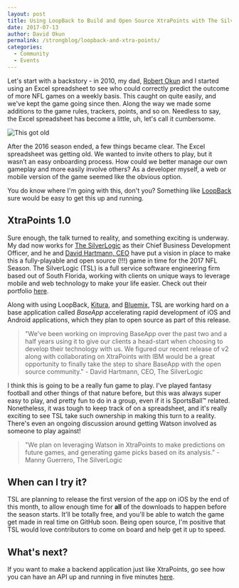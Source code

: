 ```yaml
---
layout: post
title: Using LoopBack to Build and Open Source XtraPoints with The SilverLogic
date: 2017-07-13
author: David Okun
permalink: /strongblog/loopback-and-xtra-points/
categories:
  - Community
  - Events
---
```


Let's start with a backstory - in 2010, my dad, [Robert Okun](https://www.linkedin.com/in/robertokun/) and I started using an Excel spreadsheet to see who could correctly predict the outcome of more NFL games on a weekly basis. This caught on quite easily, and we've kept the game going since then. Along the way we made  some additions to the game rules, trackers, points, and so on. Needless to say, the Excel spreadsheet has become a little, uh, let's call it cumbersome.

![This got old](http://imgur.com/a/yEs0J "How to play our game")

After the 2016 season ended, a few things became clear. The Excel spreadsheet was getting old. We wanted to invite others to play, but it wasn’t an easy onboarding process. How could we better manage our own gameplay and more easily involve others? As a developer myself, a web or mobile version of the game seemed like the obvious option.

You do know where I'm going with this, don't you? Something like [LoopBack](https://loopback.io) sure would be easy to get this up and running.

## XtraPoints 1.0

Sure enough, the talk turned to reality, and something exciting is underway. My dad now works for [The SilverLogic](https://tsl.io) as their Chief Business Development Officer, and he and [David Hartmann, CEO](https://www.linkedin.com/in/hartmanndavid/) have put a vision in place to make this a fully-playable and open source (!!!) game in time for the 2017 NFL Season. The SilverLogic (TSL) is a full service software engineering firm based out of South Florida, working with clients on unique ways to leverage mobile and web technology to make your life easier. Check out their portfolio [here](https://tsl.io/portfolio/).

Along with using LoopBack, [Kitura](http://kitura.io), and [Bluemix](https://console.ng.bluemix.net/catalog/), TSL are working hard on a base application called *BaseApp* accelerating rapid development of iOS and Android applications, which they plan to open source as part of this release.

> "We've been working on improving BaseApp over the past two and a half years using it to give our clients a head-start when choosing to develop their technology with us. We figured our recent release of v2 along with collaborating on XtraPoints with IBM would be a great opportunity to finally take the step to share BaseApp with the open source community." - David Hartmann, CEO, The SilverLogic

I think this is going to be a really fun game to play. I've played fantasy football and other things of that nature before, but this was always super easy to play, and pretty fun to do in a group, even if it is SportsBall™ related. Nonetheless, it was tough to keep track of on a spreadsheet, and it's really exciting to see TSL take such ownership in making this turn to a reality. There's even an ongoing discussion around getting Watson involved as someone to play against!

> "We plan on leveraging Watson in XtraPoints to make predictions on future games, and generating game picks based on its analysis.” -Manny Guerrero, The SilverLogic

## When can I try it?

TSL are planning to release the first version of the app on iOS by the end of this month, to allow enough time for **all** of the downloads to happen before the season starts. It'll be totally free, and you'll be able to watch the game get made in real time on GitHub soon. Being open source, I'm positive that TSL would love contributors to come on board and help get it up to speed.

## What's next?

If you want to make a backend application just like XtraPoints, go see how you can have an API up and running in five minutes [here](https://developer.ibm.com/apiconnect/2017/03/09/loopback-in-5-minutes/).

